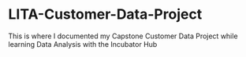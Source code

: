 # LITA-Customer-Data-Project
This is where I documented my Capstone Customer Data Project while learning Data Analysis with the Incubator Hub
